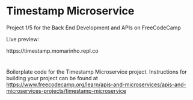 # Timestamp Microservice

<p> Project 1/5 for the Back End Development and APIs on FreeCodeCamp </p>
<p>Live preview: </p>
https://timestamp.momarinho.repl.co

#
Boilerplate code for the Timestamp Microservice project. Instructions for building your project can be found at https://www.freecodecamp.org/learn/apis-and-microservices/apis-and-microservices-projects/timestamp-microservice
